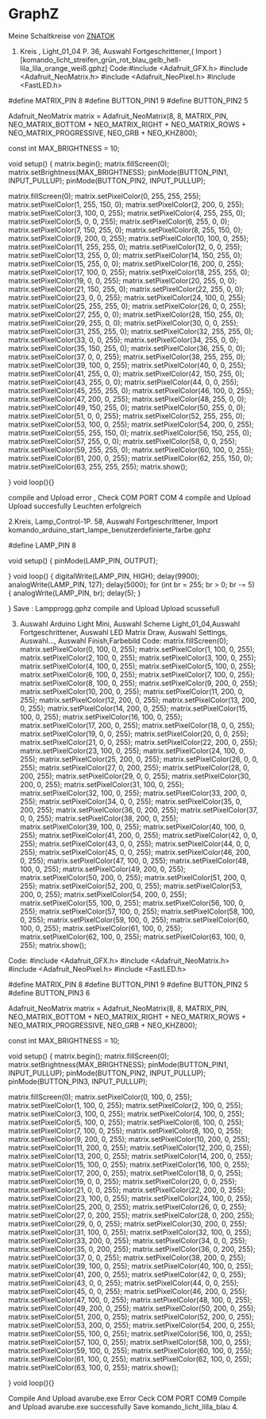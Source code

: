 # GraphZ

Meine Schaltkreise von [ZNATOK](https://znatok.ru/link/?start-graphz)

1. Kreis , Light_01_04 P. 36, Auswahl Fortgeschrittener,( Import )[komando_licht_streifen_grün_rot_blau_gelb_hell-lila_lila_orange_weiß.gphz]
 Code:#include <Adafruit_GFX.h>
#include <Adafruit_NeoMatrix.h>
#include <Adafruit_NeoPixel.h>
#include <FastLED.h>


#define MATRIX_PIN 8
#define BUTTON_PIN1 9
#define BUTTON_PIN2 5


Adafruit_NeoMatrix matrix = Adafruit_NeoMatrix(8, 8, MATRIX_PIN,
                            NEO_MATRIX_BOTTOM + NEO_MATRIX_RIGHT +
                            NEO_MATRIX_ROWS + NEO_MATRIX_PROGRESSIVE,
                            NEO_GRB + NEO_KHZ800);

const int MAX_BRIGHTNESS = 10;


void setup()
{
  matrix.begin();
  matrix.fillScreen(0);
  matrix.setBrightness(MAX_BRIGHTNESS);
  pinMode(BUTTON_PIN1, INPUT_PULLUP);
  pinMode(BUTTON_PIN2, INPUT_PULLUP);
  
  matrix.fillScreen(0);
  matrix.setPixelColor(0, 255, 255, 255);
  matrix.setPixelColor(1, 255, 150, 0);
  matrix.setPixelColor(2, 200, 0, 255);
  matrix.setPixelColor(3, 100, 0, 255);
  matrix.setPixelColor(4, 255, 255, 0);
  matrix.setPixelColor(5, 0, 0, 255);
  matrix.setPixelColor(6, 255, 0, 0);
  matrix.setPixelColor(7, 150, 255, 0);
  matrix.setPixelColor(8, 255, 150, 0);
  matrix.setPixelColor(9, 200, 0, 255);
  matrix.setPixelColor(10, 100, 0, 255);
  matrix.setPixelColor(11, 255, 255, 0);
  matrix.setPixelColor(12, 0, 0, 255);
  matrix.setPixelColor(13, 255, 0, 0);
  matrix.setPixelColor(14, 150, 255, 0);
  matrix.setPixelColor(15, 255, 0, 0);
  matrix.setPixelColor(16, 200, 0, 255);
  matrix.setPixelColor(17, 100, 0, 255);
  matrix.setPixelColor(18, 255, 255, 0);
  matrix.setPixelColor(19, 0, 0, 255);
  matrix.setPixelColor(20, 255, 0, 0);
  matrix.setPixelColor(21, 150, 255, 0);
  matrix.setPixelColor(22, 255, 0, 0);
  matrix.setPixelColor(23, 0, 0, 255);
  matrix.setPixelColor(24, 100, 0, 255);
  matrix.setPixelColor(25, 255, 255, 0);
  matrix.setPixelColor(26, 0, 0, 255);
  matrix.setPixelColor(27, 255, 0, 0);
  matrix.setPixelColor(28, 150, 255, 0);
  matrix.setPixelColor(29, 255, 0, 0);
  matrix.setPixelColor(30, 0, 0, 255);
  matrix.setPixelColor(31, 255, 255, 0);
  matrix.setPixelColor(32, 255, 255, 0);
  matrix.setPixelColor(33, 0, 0, 255);
  matrix.setPixelColor(34, 255, 0, 0);
  matrix.setPixelColor(35, 150, 255, 0);
  matrix.setPixelColor(36, 255, 0, 0);
  matrix.setPixelColor(37, 0, 0, 255);
  matrix.setPixelColor(38, 255, 255, 0);
  matrix.setPixelColor(39, 100, 0, 255);
  matrix.setPixelColor(40, 0, 0, 255);
  matrix.setPixelColor(41, 255, 0, 0);
  matrix.setPixelColor(42, 150, 255, 0);
  matrix.setPixelColor(43, 255, 0, 0);
  matrix.setPixelColor(44, 0, 0, 255);
  matrix.setPixelColor(45, 255, 255, 0);
  matrix.setPixelColor(46, 100, 0, 255);
  matrix.setPixelColor(47, 200, 0, 255);
  matrix.setPixelColor(48, 255, 0, 0);
  matrix.setPixelColor(49, 150, 255, 0);
  matrix.setPixelColor(50, 255, 0, 0);
  matrix.setPixelColor(51, 0, 0, 255);
  matrix.setPixelColor(52, 255, 255, 0);
  matrix.setPixelColor(53, 100, 0, 255);
  matrix.setPixelColor(54, 200, 0, 255);
  matrix.setPixelColor(55, 255, 150, 0);
  matrix.setPixelColor(56, 150, 255, 0);
  matrix.setPixelColor(57, 255, 0, 0);
  matrix.setPixelColor(58, 0, 0, 255);
  matrix.setPixelColor(59, 255, 255, 0);
  matrix.setPixelColor(60, 100, 0, 255);
  matrix.setPixelColor(61, 200, 0, 255);
  matrix.setPixelColor(62, 255, 150, 0);
  matrix.setPixelColor(63, 255, 255, 255);
  matrix.show();


}
void loop(){}

compile and Upload
error , Check COM PORT
COM 4 
compile and Upload
Upload succesfully
Leuchten erfolgreich

2.Kreis, Lamp_Control-1P. 58, Auswahl Fortgeschrittener, 
Import komando_arduino_start_lampe_benutzerdefinierte_farbe.gphz


#define LAMP_PIN 8




void setup()
{
  pinMode(LAMP_PIN, OUTPUT);
  

}
void loop()
{
  digitalWrite(LAMP_PIN, HIGH);
  delay(9900);
  analogWrite(LAMP_PIN, 127);
  delay(5000);
  for (int br = 255; br > 0; br -= 5)
  {
    analogWrite(LAMP_PIN, br);
    delay(5);
  }

}
Save : Lampprogg.gphz 
compile and Upload 
Upload scussefull

3. Auswahl Arduino Light Mini, Auswahl Scheme Light_01_04,Auswahl Fortgeschrittener, Auswahl LED Matrix Draw, Auswahl Settings,
Auswahl..., Auswahl Finish,Farbebild Code: 
  matrix.fillScreen(0);
  matrix.setPixelColor(0, 100, 0, 255);
  matrix.setPixelColor(1, 100, 0, 255);
  matrix.setPixelColor(2, 100, 0, 255);
  matrix.setPixelColor(3, 100, 0, 255);
  matrix.setPixelColor(4, 100, 0, 255);
  matrix.setPixelColor(5, 100, 0, 255);
  matrix.setPixelColor(6, 100, 0, 255);
  matrix.setPixelColor(7, 100, 0, 255);
  matrix.setPixelColor(8, 100, 0, 255);
  matrix.setPixelColor(9, 200, 0, 255);
  matrix.setPixelColor(10, 200, 0, 255);
  matrix.setPixelColor(11, 200, 0, 255);
  matrix.setPixelColor(12, 200, 0, 255);
  matrix.setPixelColor(13, 200, 0, 255);
  matrix.setPixelColor(14, 200, 0, 255);
  matrix.setPixelColor(15, 100, 0, 255);
  matrix.setPixelColor(16, 100, 0, 255);
  matrix.setPixelColor(17, 200, 0, 255);
  matrix.setPixelColor(18, 0, 0, 255);
  matrix.setPixelColor(19, 0, 0, 255);
  matrix.setPixelColor(20, 0, 0, 255);
  matrix.setPixelColor(21, 0, 0, 255);
  matrix.setPixelColor(22, 200, 0, 255);
  matrix.setPixelColor(23, 100, 0, 255);
  matrix.setPixelColor(24, 100, 0, 255);
  matrix.setPixelColor(25, 200, 0, 255);
  matrix.setPixelColor(26, 0, 0, 255);
  matrix.setPixelColor(27, 0, 200, 255);
  matrix.setPixelColor(28, 0, 200, 255);
  matrix.setPixelColor(29, 0, 0, 255);
  matrix.setPixelColor(30, 200, 0, 255);
  matrix.setPixelColor(31, 100, 0, 255);
  matrix.setPixelColor(32, 100, 0, 255);
  matrix.setPixelColor(33, 200, 0, 255);
  matrix.setPixelColor(34, 0, 0, 255);
  matrix.setPixelColor(35, 0, 200, 255);
  matrix.setPixelColor(36, 0, 200, 255);
  matrix.setPixelColor(37, 0, 0, 255);
  matrix.setPixelColor(38, 200, 0, 255);
  matrix.setPixelColor(39, 100, 0, 255);
  matrix.setPixelColor(40, 100, 0, 255);
  matrix.setPixelColor(41, 200, 0, 255);
  matrix.setPixelColor(42, 0, 0, 255);
  matrix.setPixelColor(43, 0, 0, 255);
  matrix.setPixelColor(44, 0, 0, 255);
  matrix.setPixelColor(45, 0, 0, 255);
  matrix.setPixelColor(46, 200, 0, 255);
  matrix.setPixelColor(47, 100, 0, 255);
  matrix.setPixelColor(48, 100, 0, 255);
  matrix.setPixelColor(49, 200, 0, 255);
  matrix.setPixelColor(50, 200, 0, 255);
  matrix.setPixelColor(51, 200, 0, 255);
  matrix.setPixelColor(52, 200, 0, 255);
  matrix.setPixelColor(53, 200, 0, 255);
  matrix.setPixelColor(54, 200, 0, 255);
  matrix.setPixelColor(55, 100, 0, 255);
  matrix.setPixelColor(56, 100, 0, 255);
  matrix.setPixelColor(57, 100, 0, 255);
  matrix.setPixelColor(58, 100, 0, 255);
  matrix.setPixelColor(59, 100, 0, 255);
  matrix.setPixelColor(60, 100, 0, 255);
  matrix.setPixelColor(61, 100, 0, 255);
  matrix.setPixelColor(62, 100, 0, 255);
  matrix.setPixelColor(63, 100, 0, 255);
  matrix.show();
  
Code: #include <Adafruit_GFX.h>
#include <Adafruit_NeoMatrix.h>
#include <Adafruit_NeoPixel.h>
#include <FastLED.h>


#define MATRIX_PIN 8
#define BUTTON_PIN1 9
#define BUTTON_PIN2 5
#define BUTTON_PIN3 6


Adafruit_NeoMatrix matrix = Adafruit_NeoMatrix(8, 8, MATRIX_PIN,
                            NEO_MATRIX_BOTTOM + NEO_MATRIX_RIGHT +
                            NEO_MATRIX_ROWS + NEO_MATRIX_PROGRESSIVE,
                            NEO_GRB + NEO_KHZ800);

const int MAX_BRIGHTNESS = 10;


void setup()
{
  matrix.begin();
  matrix.fillScreen(0);
  matrix.setBrightness(MAX_BRIGHTNESS);
  pinMode(BUTTON_PIN1, INPUT_PULLUP);
  pinMode(BUTTON_PIN2, INPUT_PULLUP);
  pinMode(BUTTON_PIN3, INPUT_PULLUP);
  
  matrix.fillScreen(0);
  matrix.setPixelColor(0, 100, 0, 255);
  matrix.setPixelColor(1, 100, 0, 255);
  matrix.setPixelColor(2, 100, 0, 255);
  matrix.setPixelColor(3, 100, 0, 255);
  matrix.setPixelColor(4, 100, 0, 255);
  matrix.setPixelColor(5, 100, 0, 255);
  matrix.setPixelColor(6, 100, 0, 255);
  matrix.setPixelColor(7, 100, 0, 255);
  matrix.setPixelColor(8, 100, 0, 255);
  matrix.setPixelColor(9, 200, 0, 255);
  matrix.setPixelColor(10, 200, 0, 255);
  matrix.setPixelColor(11, 200, 0, 255);
  matrix.setPixelColor(12, 200, 0, 255);
  matrix.setPixelColor(13, 200, 0, 255);
  matrix.setPixelColor(14, 200, 0, 255);
  matrix.setPixelColor(15, 100, 0, 255);
  matrix.setPixelColor(16, 100, 0, 255);
  matrix.setPixelColor(17, 200, 0, 255);
  matrix.setPixelColor(18, 0, 0, 255);
  matrix.setPixelColor(19, 0, 0, 255);
  matrix.setPixelColor(20, 0, 0, 255);
  matrix.setPixelColor(21, 0, 0, 255);
  matrix.setPixelColor(22, 200, 0, 255);
  matrix.setPixelColor(23, 100, 0, 255);
  matrix.setPixelColor(24, 100, 0, 255);
  matrix.setPixelColor(25, 200, 0, 255);
  matrix.setPixelColor(26, 0, 0, 255);
  matrix.setPixelColor(27, 0, 200, 255);
  matrix.setPixelColor(28, 0, 200, 255);
  matrix.setPixelColor(29, 0, 0, 255);
  matrix.setPixelColor(30, 200, 0, 255);
  matrix.setPixelColor(31, 100, 0, 255);
  matrix.setPixelColor(32, 100, 0, 255);
  matrix.setPixelColor(33, 200, 0, 255);
  matrix.setPixelColor(34, 0, 0, 255);
  matrix.setPixelColor(35, 0, 200, 255);
  matrix.setPixelColor(36, 0, 200, 255);
  matrix.setPixelColor(37, 0, 0, 255);
  matrix.setPixelColor(38, 200, 0, 255);
  matrix.setPixelColor(39, 100, 0, 255);
  matrix.setPixelColor(40, 100, 0, 255);
  matrix.setPixelColor(41, 200, 0, 255);
  matrix.setPixelColor(42, 0, 0, 255);
  matrix.setPixelColor(43, 0, 0, 255);
  matrix.setPixelColor(44, 0, 0, 255);
  matrix.setPixelColor(45, 0, 0, 255);
  matrix.setPixelColor(46, 200, 0, 255);
  matrix.setPixelColor(47, 100, 0, 255);
  matrix.setPixelColor(48, 100, 0, 255);
  matrix.setPixelColor(49, 200, 0, 255);
  matrix.setPixelColor(50, 200, 0, 255);
  matrix.setPixelColor(51, 200, 0, 255);
  matrix.setPixelColor(52, 200, 0, 255);
  matrix.setPixelColor(53, 200, 0, 255);
  matrix.setPixelColor(54, 200, 0, 255);
  matrix.setPixelColor(55, 100, 0, 255);
  matrix.setPixelColor(56, 100, 0, 255);
  matrix.setPixelColor(57, 100, 0, 255);
  matrix.setPixelColor(58, 100, 0, 255);
  matrix.setPixelColor(59, 100, 0, 255);
  matrix.setPixelColor(60, 100, 0, 255);
  matrix.setPixelColor(61, 100, 0, 255);
  matrix.setPixelColor(62, 100, 0, 255);
  matrix.setPixelColor(63, 100, 0, 255);
  matrix.show();


}
void loop(){}

Compile And Upload 
avarube.exe
Error Ceck COM PORT
COM9
Compile and Upload
avarube.exe
successfully
Save komando_licht_lilla_blau
4.

